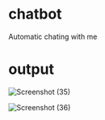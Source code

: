 # chatbot
Automatic chating with me


# output
![Screenshot (35)](https://user-images.githubusercontent.com/120195325/208320062-72f548cc-f714-4c6c-92a4-b7b720eb8d5d.png)


![Screenshot (36)](https://user-images.githubusercontent.com/120195325/208320069-dcd59174-7b27-4fa0-97e7-1e67f4564a3b.png)
